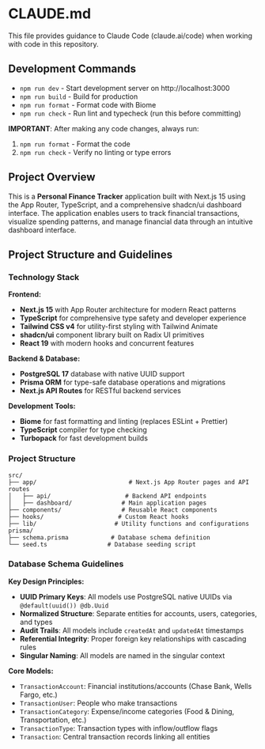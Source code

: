 # CLAUDE.md

This file provides guidance to Claude Code (claude.ai/code) when working with code in this repository.

## Development Commands

- `npm run dev` - Start development server on http://localhost:3000
- `npm run build` - Build for production
- `npm run format` - Format code with Biome
- `npm run check` - Run lint and typecheck (run this before committing)

**IMPORTANT**: After making any code changes, always run:
1. `npm run format` - Format the code
2. `npm run check` - Verify no linting or type errors

## Project Overview

This is a **Personal Finance Tracker** application built with Next.js 15 using the App Router, TypeScript, and a comprehensive shadcn/ui dashboard interface. The application enables users to track financial transactions, visualize spending patterns, and manage financial data through an intuitive dashboard interface.

## Project Structure and Guidelines

### Technology Stack

**Frontend:**
- **Next.js 15** with App Router architecture for modern React patterns
- **TypeScript** for comprehensive type safety and developer experience
- **Tailwind CSS v4** for utility-first styling with Tailwind Animate
- **shadcn/ui** component library built on Radix UI primitives
- **React 19** with modern hooks and concurrent features

**Backend & Database:**
- **PostgreSQL 17** database with native UUID support
- **Prisma ORM** for type-safe database operations and migrations
- **Next.js API Routes** for RESTful backend services

**Development Tools:**
- **Biome** for fast formatting and linting (replaces ESLint + Prettier)
- **TypeScript** compiler for type checking
- **Turbopack** for fast development builds

### Project Structure

```
src/
├── app/                          # Next.js App Router pages and API routes
│   ├── api/                     # Backend API endpoints
│   ├── dashboard/              # Main application pages
├── components/                 # Reusable React components
├── hooks/                     # Custom React hooks
├── lib/                      # Utility functions and configurations
prisma/
├── schema.prisma            # Database schema definition
└── seed.ts                 # Database seeding script
```

### Database Schema Guidelines

**Key Design Principles:**
- **UUID Primary Keys**: All models use PostgreSQL native UUIDs via `@default(uuid()) @db.Uuid`
- **Normalized Structure**: Separate entities for accounts, users, categories, and types
- **Audit Trails**: All models include `createdAt` and `updatedAt` timestamps
- **Referential Integrity**: Proper foreign key relationships with cascading rules
- **Singular Naming**: All models are named in the singular context

**Core Models:**
- `TransactionAccount`: Financial institutions/accounts (Chase Bank, Wells Fargo, etc.)
- `TransactionUser`: People who make transactions
- `TransactionCategory`: Expense/income categories (Food & Dining, Transportation, etc.)
- `TransactionType`: Transaction types with inflow/outflow flags
- `Transaction`: Central transaction records linking all entities